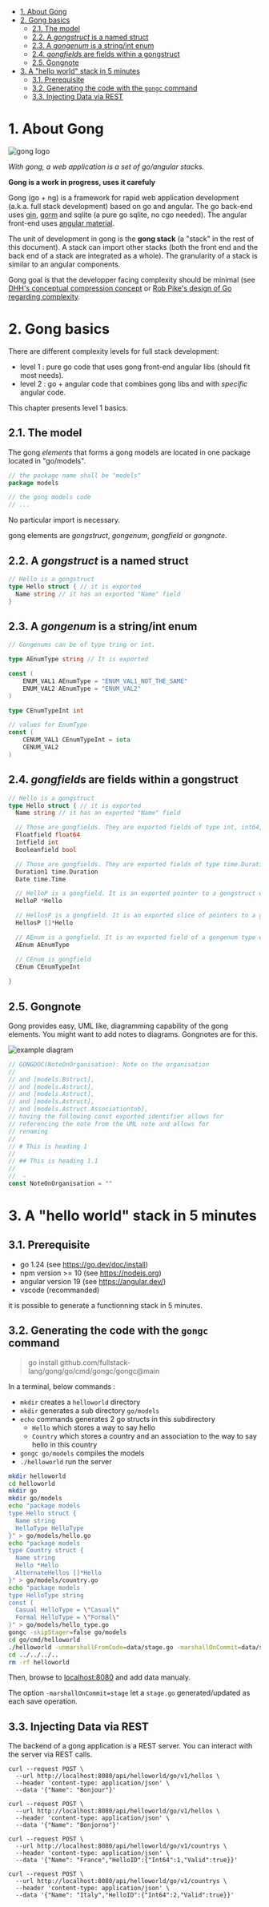 
- [1. About Gong](#1-about-gong)
- [2. Gong basics](#2-gong-basics)
  - [2.1. The model](#21-the-model)
  - [2.2. A *gongstruct* is a named struct](#22-a-gongstruct-is-a-named-struct)
  - [2.3. A *gongenum* is a string/int enum](#23-a-gongenum-is-a-stringint-enum)
  - [2.4. *gongfield*s are fields within a gongstruct](#24-gongfields-are-fields-within-a-gongstruct)
  - [2.5. Gongnote](#25-gongnote)
- [3. A "hello world" stack in 5 minutes](#3-a-hello-world-stack-in-5-minutes)
  - [3.1. Prerequisite](#31-prerequisite)
  - [3.2. Generating the code with the `gongc` command](#32-generating-the-code-with-the-gongc-command)
  - [3.3. Injecting Data via REST](#33-injecting-data-via-rest)


# 1. About Gong

![gong logo](docs/images/gong%20logo.svg)

*With gong, a web application is a set of go/angular stacks.*

**Gong is a work in progress, uses it carefuly**

Gong (go + ng) is a framework for rapid web application development (a.k.a. full stack development) based on go and angular. The go back-end uses [gin](https://github.com/gin-gonic/gin), [gorm](https://gorm.io/index.html) and sqlite (a pure go sqlite, no cgo needed). The angular front-end uses [angular material](https://material.angular.io/).

The unit of development in gong is the **gong stack** (a "stack" in the rest of this document). A stack can import other stacks (both the front end and the back end of a stack are integrated as a whole). The granularity of a stack is similar to an angular components.

Gong goal is that the developper facing complexity should be minimal (see [DHH's conceptual compression concept](https://m.signalvnoise.com/conceptual-compression-means-beginners-dont-need-to-know-sql-hallelujah/) or [Rob Pike's design of Go regarding complexity](https://go.dev/talks/2015/simplicity-is-complicated/).


# 2. Gong basics

There are different complexity levels for full stack development:

- level 1 : pure go code that uses gong front-end angular libs (should fit most needs).
- level 2 : go + angular code that combines gong libs and with *specific* angular code.

This chapter presents level 1 basics.

## 2.1. The model

The gong *element*s that forms a gong models are located in one package located in "go/models".

```go
// the package name shall be "models"
package models

// the gong models code
// ...
```

No particular import is necessary.

gong elements are *gongstruct*, *gongenum*, *gongfield* or *gongnote*.


## 2.2. A *gongstruct* is a named struct

```go
// Hello is a gongstruct
type Hello struct { // it is exported
  Name string // it has an exported "Name" field
}
```

## 2.3. A *gongenum* is a string/int enum


```go
// Gongenums can be of type tring or int.

type AEnumType string // It is exported

const (
	ENUM_VAL1 AEnumType = "ENUM_VAL1_NOT_THE_SAME"
	ENUM_VAL2 AEnumType = "ENUM_VAL2"
)

type CEnumTypeInt int

// values for EnumType
const (
	CENUM_VAL1 CEnumTypeInt = iota
	CENUM_VAL2
)
```

## 2.4. *gongfield*s are fields within a gongstruct

```go
// Hello is a gongstruct
type Hello struct { // it is exported
  Name string // it has an exported "Name" field

  // Those are gongfields. They are exported fields of type int, int64, float, float64 bool, string
  Floatfield float64
  Intfield int
  Booleanfield bool

  // Those are gongfields. They are exported fields of type time.Duration or time.Time
  Duration1 time.Duration
  Date time.Time

  // HelloP is a gongfield. It is an exported pointer to a gongstruct within the same package
  HelloP *Hello 

  // HellosP is a gongfield. It is an exported slice of pointers to a gongstruct within the same package
  HellosP []*Hello 

  // AEnum is a gongfield. It is an exported field of a gongenum type within the same pakage  
  AEnum AEnumType

  // CEnum is gongfield
  CEnum CEnumTypeInt
  
}
```

## 2.5. Gongnote

Gong provides easy, UML like, diagramming capability of the gong elements. You might want to
add notes to diagrams. Gongnotes are for this.

![example diagram](docs/images/example%20diagram.png)

```go
// GONGDOC(NoteOnOrganisation): Note on the organisation
//
// and [models.Bstruct],
// and [models.Astruct],
// and [models.Astruct],
// and [models.Astruct],
// and [models.Astruct.Associationtob],
// having the following const exported identifier allows for
// referencing the note from the UML note and allows for
// renaming
//
// # This is heading 1
//
// ## This is heading 1.1
//
//	-
const NoteOnOrganisation = ""
```


# 3. A "hello world" stack in 5 minutes

## 3.1. Prerequisite

- go 1.24 (see https://go.dev/doc/install)
- npm version >= 10 (see https://nodejs.org)
- angular version 19 (see https://angular.dev/)
- vscode (recommanded)

it is possible to generate a functionning stack in 5 minutes. 

## 3.2. Generating the code with the `gongc` command

> go install github.com/fullstack-lang/gong/go/cmd/gongc/gongc@main

In a terminal, below commands :

- `mkdir` creates a `helloworld` directory
- `mkdir` generates a sub directory `go/models`
- `echo` commands generates 2 go structs in this subdirectory
  - `Hello` which stores a way to say hello
  - `Country` which stores a country and an association to the way to say hello in this country 
- `gongc go/models` compiles the models
- `./helloworld` run the server

```bash
mkdir helloworld
cd helloworld
mkdir go
mkdir go/models
echo "package models
type Hello struct {
  Name string
  HelloType HelloType
}" > go/models/hello.go
echo "package models
type Country struct {
  Name string
  Hello *Hello
  AlternateHellos []*Hello
}" > go/models/country.go
echo "package models
type HelloType string
const (
  Casual HelloType = \"Casual\"
  Formal HelloType = \"Formal\"
)" > go/models/hello_type.go
gongc -skipStager=false go/models
cd go/cmd/helloworld
./helloworld -unmarshallFromCode=data/stage.go -marshallOnCommit=data/stage
cd ../../../..
rm -rf helloworld
```

Then, browse to [localhost:8080](http://localhost:8080) and add data manualy.

The option `-marshallOnCommit=stage` let a `stage.go` generated/updated as each save operation.

## 3.3. Injecting Data via REST

The backend of a gong application is a REST server. You can interact with the server via REST calls.

```
curl --request POST \
  --url http://localhost:8080/api/helloworld/go/v1/hellos \
  --header 'content-type: application/json' \
  --data '{"Name": "Bonjour"}'

curl --request POST \
  --url http://localhost:8080/api/helloworld/go/v1/hellos \
  --header 'content-type: application/json' \
  --data '{"Name": "Bonjorno"}'

curl --request POST \
  --url http://localhost:8080/api/helloworld/go/v1/countrys \
  --header 'content-type: application/json' \
  --data '{"Name": "France","HelloID":{"Int64":1,"Valid":true}}'

curl --request POST \
  --url http://localhost:8080/api/helloworld/go/v1/countrys \
  --header 'content-type: application/json' \
  --data '{"Name": "Italy","HelloID":{"Int64":2,"Valid":true}}'
  ```

